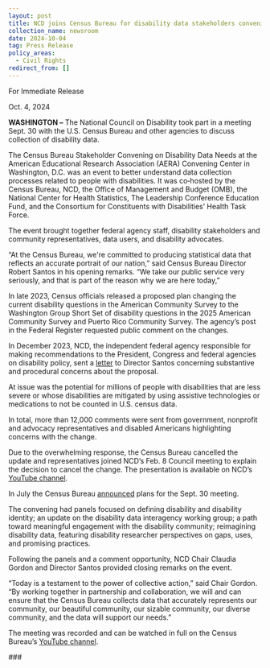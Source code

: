 ```yaml
---
layout: post
title: NCD joins Census Bureau for disability data stakeholders convening
collection_name: newsroom
date: 2024-10-04
tag: Press Release
policy_areas:
  - Civil Rights
redirect_from: []
---
```

For Immediate Release

Oct. 4, 2024                                      

**WASHINGTON –** The National Council on Disability took part in a meeting Sept. 30 with the U.S. Census Bureau and other agencies to discuss collection of disability data.

The Census Bureau Stakeholder Convening on Disability Data Needs at the American Educational Research Association (AERA) Convening Center in Washington, D.C. was an event to better understand data collection processes related to people with disabilities. It was co‑hosted by the Census Bureau, NCD, the Office of Management and Budget (OMB), the National Center for Health Statistics, The Leadership Conference Education Fund, and the Consortium for Constituents with Disabilities’ Health Task Force.

The event brought together federal agency staff, disability stakeholders and community representatives, data users, and disability advocates.

“At the Census Bureau, we're committed to producing statistical data that reflects an accurate portrait of our nation,” said Census Bureau Director Robert Santos in his opening remarks. “We take our public service very seriously, and that is part of the reason why we are here today,”

In late 2023, Census officials released a proposed plan changing the current disability questions in the American Community Survey to the Washington Group Short Set of disability questions in the 2025 American Community Survey and Puerto Rico Community Survey. The agency’s post in the Federal Register requested public comment on the changes.

In December 2023, NCD, the independent federal agency responsible for making recommendations to the President, Congress and federal agencies on disability policy, sent a [letter](https://www.ncd.gov/letters/2023-12-19-ncd-letter-to-census-on-proposed-change-to-disability-questions-in-american-community-survey/) to Director Santos concerning substantive and procedural concerns about the proposal.

At issue was the potential for millions of people with disabilities that are less severe or whose disabilities are mitigated by using assistive technologies or medications to not be counted in U.S. census data.

In total, more than 12,000 comments were sent from government, nonprofit and advocacy representatives and disabled Americans highlighting concerns with the change.

Due to the overwhelming response, the Census Bureau cancelled the update and representatives joined NCD’s Feb. 8 Council meeting to explain the decision to cancel the change. The presentation is available on NCD’s [YouTube channel](https://youtu.be/tlAmPm0UW6U?t=3198).

In July the Census Bureau [announced](https://www.census.gov/newsroom/press-releases/2024/disability-data-needs.html) plans for the Sept. 30 meeting.

The convening had panels focused on defining disability and disability identity; an update on the disability data interagency working group; a path toward meaningful engagement with the disability community; reimagining disability data, featuring disability researcher perspectives on gaps, uses, and promising practices.

Following the panels and a comment opportunity, NCD Chair Claudia Gordon and Director Santos provided closing remarks on the event.

“Today is a testament to the power of collective action,” said Chair Gordon. “By working together in partnership and collaboration, we will and can ensure that the Census Bureau collects data that accurately represents our community, our beautiful community, our sizable community, our diverse community, and the data will support our needs.”  

The meeting was recorded and can be watched in full on the Census Bureau’s [YouTube channel](https://www.youtube.com/watch?v=A2M7a7ZXRZI).

\###
